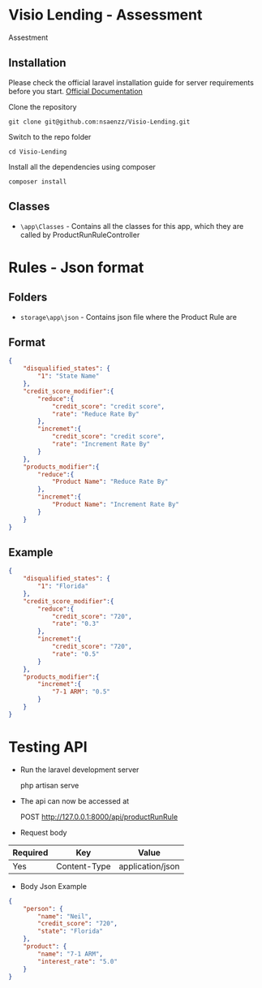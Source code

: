 # Visio Lending - Assessment
 Assestment
 
 ## Installation

Please check the official laravel installation guide for server requirements before you start. [Official Documentation](https://laravel.com/docs/8.x)


Clone the repository

    git clone git@github.com:nsaenzz/Visio-Lending.git

Switch to the repo folder

    cd Visio-Lending

Install all the dependencies using composer

    composer install
   
## Classes
- `\app\Classes` - Contains all the classes for this app, which they are called by ProductRunRuleController

# Rules - Json format

## Folders

- `storage\app\json` - Contains json file where the Product Rule are

## Format

```json
{
	"disqualified_states": {    
		"1": "State Name"        
	},
	"credit_score_modifier":{
		"reduce":{
			"credit_score": "credit score",
			"rate": "Reduce Rate By"
		},
		"incremet":{
			"credit_score": "credit score",
			"rate": "Increment Rate By"
		}
	},
	"products_modifier":{
        "reduce":{
			"Product Name": "Reduce Rate By"
		},
		"incremet":{
			"Product Name": "Increment Rate By"
		}
	}
}
```
## Example

```json
{
	"disqualified_states": {
		"1": "Florida"
	},
	"credit_score_modifier":{
		"reduce":{
			"credit_score": "720",
			"rate": "0.3"
		},
		"incremet":{
			"credit_score": "720",
			"rate": "0.5"
		}
	},
	"products_modifier":{
		"incremet":{
			"7-1 ARM": "0.5"
		}
	}
}
```


# Testing API

- Run the laravel development server

    php artisan serve

- The api can now be accessed at

    POST http://127.0.0.1:8000/api/productRunRule

- Request body

| **Required** 	| **Key**              	| **Value**            	|
|----------	|------------------	|------------------	|
| Yes      	| Content-Type     	| application/json 	|


- Body Json Example
```json
{
    "person": {
        "name": "Neil",
        "credit_score": "720",
        "state": "Florida"
    },
    "product": {
        "name": "7-1 ARM",
        "interest_rate": "5.0"
    }
}
```
